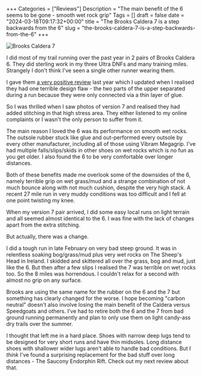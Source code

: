 +++
Categories = ["Reviews"]
Description = "The main benefit of the 6 seems to be gone - smooth wet rock grip"
Tags = []
draft = false
date = "2024-03-18T09:17:32+00:00"
title = "The Brooks Caldera 7 is a step backwards from the 6"
slug = "the-brooks-caldera-7-is-a-step-backwards-from-the-6"
+++

![Brooks Caldera 7](/images/2024/03/brooks-caldera-7.jpg)

I did most of my trail running over the past year in 2 pairs of Brooks Caldera 6. They did sterling work in my three Ultra DNFs and many training miles. Strangely I don't think I've seen a single other runner wearing them. 

I gave them [a very positive review](https://conoroneill.com/2023/05/22/the-brooks-caldera-6-is-an-ultra-devouring-monster/) last year which I updated when I realised they had one terrible design flaw - the two parts of the upper separated during a run because they were only connected via a thin layer of glue.

So I was thrilled when I saw photos of version 7 and realised they had added stitching in that high stress area. They either listened to my online complaints or I wasn't the only person to suffer from it.

The main reason I loved the 6 was its performance on smooth wet rocks. The outsole rubber stuck like glue and out-performed every outsole by every other manufacturer, including all of those using Vibram Megagrip. I've had multiple falls/slips/skids in other shoes on wet rocks which is no fun as you get older. I also found the 6 to be very comfortable over longer distances. 

Both of these benefits made me overlook some of the downsides of the 6, namely terrible grip on wet grass/mud and a strange combination of not much bounce along with not much cushion, despite the very high stack. A recent 27 mile run in very muddy conditions was too difficult and I fell at one point twisting my knee.

When my version 7 pair arrived, I did some easy local runs on light terrain and all seemed almost identical to the 6. I was fine with the lack of changes apart from the extra stitching. 

But actually, there was a change.

I did a tough run in late February on very bad steep ground. It was in relentless soaking bog/grass/mud plus very wet rocks on The Sheep's Head in Ireland. I skidded and skittered all over the grass, bog and mud, just like the 6. But then after a few slips I realised the 7 was terrible on wet rocks too. So the 8 miles was horrendous. I couldn't relax for a second with almost no grip on any surface.

Brooks are using the same name for the rubber on the 6 and the 7 but something has clearly changed for the worse. I hope becoming "carbon neutral" doesn't also involve losing the main benefit of the Caldera versus Speedgoats and others. I've had to retire both the 6 and the 7 from bad ground running permanently and plan to only use them on light candy-ass dry trails over the summer.

I thought that left me in a hard place. Shoes with narrow deep lugs tend to be designed for very short runs and have thin midsoles. Long distance shoes with shallower wider lugs aren't able to handle bad conditions. But I *think* I've found a surprising replacement for the bad stuff over long distances - The Saucony Endorphin Rift. Check out my next review about that.


<script type="application/ld+json">{
  "@context": "http://schema.org/",
  "@type": "Product",
  "name": "Brooks Caldera 7",
  "image": "https://conoroneill.com/images/2024/03/brooks-caldera-7.jpg",
  "brand": "Brooks",
  "aggregateRating": {
    "@type": "AggregateRating",
    "ratingValue": "3",
    "bestRating": "5",
    "worstRating": "0",
    "ratingCount": 1,
    "reviewCount": 1
  },
  "review": [
    {
      "@context": "http://schema.org/",
      "@type": "Review",
      "name": "The Brooks Caldera 7 is a step backwards from the 6",
      "reviewBody": "The main benefit of the 6 seems to be gone - smooth wet rock grip",
      "reviewRating": {
        "@type": "Rating",
        "ratingValue": 3,
        "bestRating": "5",
        "worstRating": "0"
      },
      "datePublished": "03/18/2024",
      "author": {
        "@type": "Person",
        "name": "Conor O'Neill"
      },
      "publisher": {
        "@type": "Organization",
        "name": "conoroneill.com"
      }
    }
  ]
}</script>

